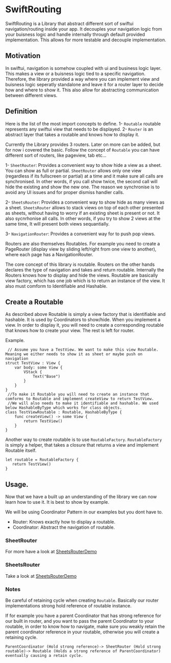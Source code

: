 # SwiftRouting


SwiftRouting is a Library that abstract different sort of swiftui navigation/routing inside your app. It decouples your navigation logic from your buisness logic and handle internally through default provided implementation. This allows for more testable and decouple implementation.  

## Motivation 

In swiftui, navigation is somehow coupled with ui and business logic layer. This makes a view or a buisness logic tied to a specific navigation. Therefore, the library provided a way where you can implement view and buisness logic seperatly standalone and leave it for a router layer to decide how and where to show it. This also allow for abstracting communication between different views. 


## Definition 

Here is the list of the most import concepts to define. 
1- `Routable` routable represents any swiftui view that needs to be displayed. 
2- `Router`  is an abstract layer that takes a routable and knows how to display it. 


Currently the Library provides 3 routers. Later on more can be added, but for now i covered the basic. Follow the concept of `Routable` you can have different sort of routers, like pageview, tab etc... 

1- `SheetRouter`: Provides a convenient way to show hide a view as a sheet. You can show as full or partial. `SheetRouter` allows only one view (regardless if its fullscreen or partial) at a time and it make sure all calls are synchronised. In other words, if you call show twice, the second call will hide the existing and show the new one. The reason we synchronise is to avoid any UI issues and for proper dismiss handler calls.

2- `SheetsRouter`: Provides a convenient way to show hide as many views as a sheet. `SheetsRouter` allows to stack views on top of each other presented as sheets, without having to worry if an existing sheet is present or not. It also sycnrhonise all calls. In other words, if you try to show 2 views at the same time, It will present both views sequantially.
 
3- `NavigationRouter`: Provides a convenient way for to push pop views. 


Routers are also themselves Routables. For example you need to create a PageRouter (display view by sliding left/right from one view to another), where each page has a NavigationRouter. 

The core concept of this library is routable. Routers on the other hands  declares the type of navigation and takes and return routable. Internally the Routers knows how to display and hide the views. Routable are basically view factory, which has one job which is to return an instance of the view. It also must comform to Identifiable and Hashable.

## Create a Routable 

As described above Routable is simply a view factory that is identifiable and hashable. It is used by Coordinators to show/hide. When you implement a view. In order to display it, you will need to create a corresponding routable that knows how to create your view. The rest is left for router. 

Example. 

 ```
  // Assume you have a TestView. We want to make this view Routable. Meaning we either needs to show it as sheet or maybe push on navigation
 struct TestView : View {
     var body: some View {
         VStack {
             Text("Base")
         }
     }
 }
  //To make it Routable you will need to create an instance that comforms to Routable and implement createView to return TestView.
  //We will also needs to make it identifiable and hashable. We used below HashableByType which works for class objects.
 class TestViewRoutable : Routable, HashableByType {
     func createView() -> some View {
         return TestView()
     }
 }
 ```
 
 Another way to create routable is to use `RoutableFactory`. `RoutableFactory` is simply a helper, that takes a closure that returns a view and implement Routable itself. 
 
 ```
 let routable = RoutableFactory {
    return TestView()
 }
 ```
 
 
 ## Usage. 
 
 Now that we have a built up an understanding of the library we can now learn how to use it. It is best to show by example. 
 
We will be using Coordinator Pattern in our examples but you dont have to. 
- Router: Knows exactly how to display a routable.
- Coordinator: Abstract the navigation of routable. 
   
 
 ### SheetRouter
 
For more have a look at [SheetsRouterDemo](Sources/SwiftRouting/Routers/Sheets/SheetRouter/SheetRouterDemo.swift) 

### SheetsRouter

Take a look at [SheetsRouterDemo](Sources/SwiftRouting/Routers/Sheets/SheetsRouter/SheetsRouterDemo.swift) 

### Notes
Be careful of retaining cycle when creating `Routable`. Basically our router implementations strong hold reference of routable instance.  

If for example you have a parent Coordinator that has strong reference for our built in router, and you want to pass the parent Coordinator to your routable, in order to know how to navigate, make sure you weakly retain the parent coordinator reference in your routable, otherwise you will create a retaining cycle. 
```
ParentCoordinator (Hold strong reference)-> SheetRouter (Hold strong routable)-> Routable (Holds a strong reference of ParentCoordinator) eventually causing a retain cycle. 
```



